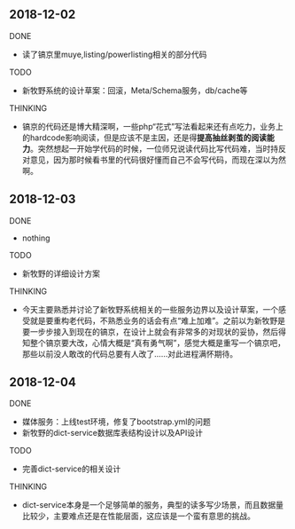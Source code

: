 ##  2018-12-02

DONE

- 读了镐京里muye,listing/powerlisting相关的部分代码

TODO

- 新牧野系统的设计草案：回滚，Meta/Schema服务，db/cache等

THINKING

- 镐京的代码还是博大精深啊，一些php“花式”写法看起来还有点吃力，业务上的hardcode影响阅读，但是应该不是主因，还是得**提高抽丝剥茧的阅读能力**。突然想起一开始学代码的时候，一位师兄说读代码比写代码难，当时持反对意见，因为那时候看书里的代码很好懂而自己不会写代码，而现在深以为然啊。

## 2018-12-03

DONE

- nothing

TODO

- 新牧野的详细设计方案
  
THINKING

- 今天主要熟悉并讨论了新牧野系统相关的一些服务边界以及设计草案，一个感受就是要重构老代码，不熟悉业务的话会有点“难上加难”。之前以为新牧野是要一步步接入到现在的镐京，在设计上就会有非常多的对现状的妥协，然后得知整个镐京要大改，心情大概是“真有勇气啊”，感觉大概是重写一个镐京吧，那些以前没人敢改的代码总要有人改了……对此进程满怀期待。


## 2018-12-04

DONE

- 媒体服务：上线test环境，修复了bootstrap.yml的问题
- 新牧野的dict-service数据库表结构设计以及API设计

TODO

- 完善dict-service的相关设计

THINKING
- dict-service本身是一个足够简单的服务，典型的读多写少场景，而且数据量比较少，主要难点还是在性能层面，这应该是一个蛮有意思的挑战。
